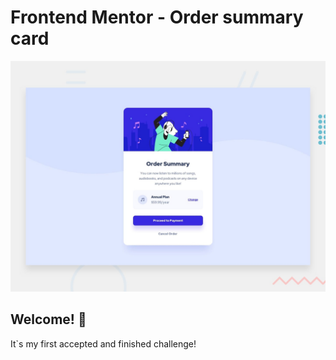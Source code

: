 # Frontend Mentor - Order summary card

![Design preview for the Order summary card coding challenge](./design/desktop-preview.jpg)

## Welcome! 👋

It`s my first accepted and finished challenge!
